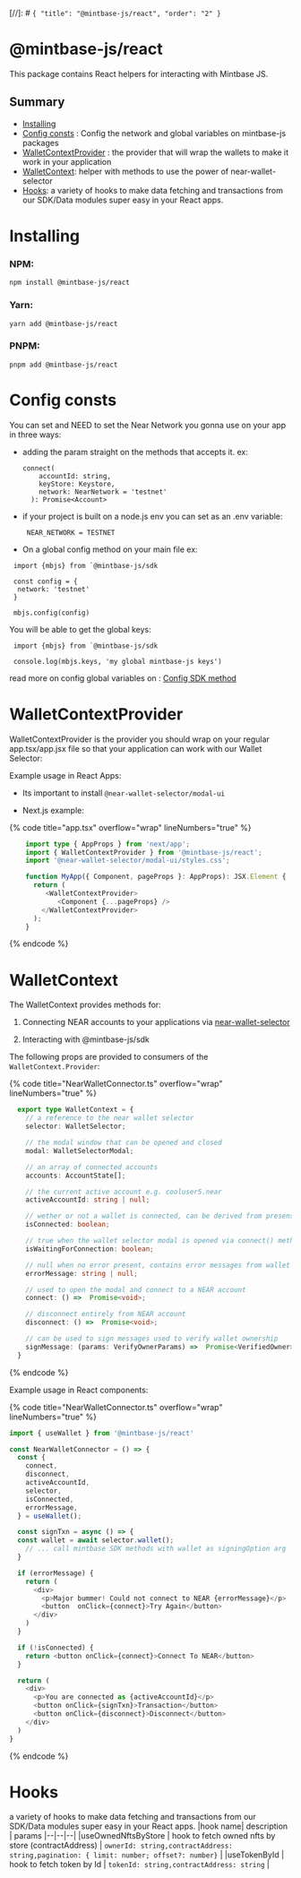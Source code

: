 [//]: # `{ "title": "@mintbase-js/react", "order": "2" }`

# @mintbase-js/react

This package contains React helpers for interacting with Mintbase JS.

## Summary

- [Installing](#Installing)
- [Config consts](#config) : Config the network and global variables on mintbase-js packages
- [WalletContextProvider](#walletcontextprovider) : the provider that will wrap the wallets to make it work in your application
- [WalletContext](#walletcontext): helper with methods to use the power of near-wallet-selector
- [Hooks](#Hooks): a variety of hooks to make data fetching and transactions from our SDK/Data modules super easy in your React apps.

# Installing

### NPM:

```
npm install @mintbase-js/react
```
### Yarn:
```
yarn add @mintbase-js/react
```
### PNPM:
```
pnpm add @mintbase-js/react
```

# Config consts

You can set and NEED to set the Near Network you gonna use on your app in three ways:

 - adding the param straight on the methods that accepts it. ex:
    
    ```
    connect(
        accountId: string,
        keyStore: Keystore,
        network: NearNetwork = 'testnet'
      ): Promise<Account>
    ```
 - if your project is built on a node.js env you can set as an .env variable:
   ```
    NEAR_NETWORK = TESTNET

    ````

 - On a global config method on your main file ex:
  ```
   import {mbjs} from `@mintbase-js/sdk

   const config = {
    network: 'testnet'
   }

   mbjs.config(config)

   ```  

You will be able to get the global keys:

  ```
   import {mbjs} from `@mintbase-js/sdk

   console.log(mbjs.keys, 'my global mintbase-js keys')

  ```

read more on config global variables on : [Config SDK method](https://docs.mintbase.io/dev/mintbase-sdk-ref/sdk/config)
# WalletContextProvider
  WalletContextProvider is the provider you should wrap on your regular app.tsx/app.jsx file so that your application can work with our Wallet Selector:

  Example usage in React Apps:

  - Its important to install ```@near-wallet-selector/modal-ui```

  - Next.js example:

{% code title="app.tsx" overflow="wrap" lineNumbers="true" %}
```typescript
    import type { AppProps } from 'next/app';
    import { WalletContextProvider } from '@mintbase-js/react';
    import '@near-wallet-selector/modal-ui/styles.css';

    function MyApp({ Component, pageProps }: AppProps): JSX.Element {
      return (
         <WalletContextProvider>
            <Component {...pageProps} />
        </WalletContextProvider>
      );
    }
```
{% endcode %}

# WalletContext

The WalletContext provides methods for:

1. Connecting NEAR accounts to your applications via [near-wallet-selector](https://github.com/near/wallet-selector/)

2. Interacting with @mintbase-js/sdk


The following props are provided to consumers of the `WalletContext.Provider`:


{% code title="NearWalletConnector.ts" overflow="wrap" lineNumbers="true" %}
```typescript
  export type WalletContext = {
    // a reference to the near wallet selector
    selector: WalletSelector;

    // the modal window that can be opened and closed
    modal: WalletSelectorModal;

    // an array of connected accounts
    accounts: AccountState[];

    // the current active account e.g. cooluser5.near
    activeAccountId: string | null;

    // wether or not a wallet is connected, can be derived from presense of activeAccountId
    isConnected: boolean;

    // true when the wallet selector modal is opened via connect() method
    isWaitingForConnection: boolean;

    // null when no error present, contains error messages from wallet selector otherwise
    errorMessage: string | null;

    // used to open the modal and connect to a NEAR account
    connect: () =>  Promise<void>;

    // disconnect entirely from NEAR account
    disconnect: () =>  Promise<void>;

    // can be used to sign messages used to verify wallet ownership
    signMessage: (params: VerifyOwnerParams) =>  Promise<VerifiedOwner>;
  }

```
{% endcode %}

Example usage in React components:

{% code title="NearWalletConnector.ts" overflow="wrap" lineNumbers="true" %}
```typescript
import { useWallet } from '@mintbase-js/react'

const NearWalletConnector = () => {
  const {
    connect,
    disconnect,
    activeAccountId,
    selector,
    isConnected,
    errorMessage,
  } = useWallet();

  const signTxn = async () => {
  const wallet = await selector.wallet();
    // ... call mintbase SDK methods with wallet as signingOption arg
  }

  if (errorMessage) {
    return (
      <div>
        <p>Major bummer! Could not connect to NEAR {errorMessage}</p>
        <button  onClick={connect}>Try Again</button>
      </div>
    )
  }

  if (!isConnected) {
    return <button onClick={connect}>Connect To NEAR</button>
  }

  return (
    <div>
      <p>You are connected as {activeAccountId}</p>
      <button onClick={signTxn}>Transaction</button>
      <button onClick={disconnect}>Disconnect</button>
    </div>
  )
}
```
{% endcode %}


# Hooks

 a variety of hooks to make data fetching and transactions from our SDK/Data modules super easy in your React apps.
 |hook name| description  | params
|--|--|--|
|useOwnedNftsByStore  | hook to fetch owned nfts by store (contractAddress)  | `ownerId: string,contractAddress: string,pagination: { limit: number; offset?: number}` |
|useTokenById  | hook to fetch token by Id  | `tokenId: string,contractAddress: string` |